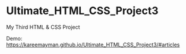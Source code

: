 # Ultimate_HTML_CSS_Project3
My Third HTML &amp; CSS Project

Demo: https://kareemayman.github.io/Ultimate_HTML_CSS_Project3/#articles
